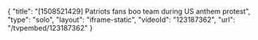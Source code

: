 {
    "title": "[1508521429] Patriots fans boo team during US anthem protest",
    "type": "solo",
    "layout": "iframe-static",
    "videoId": "123187362",
    "url": "\/tvpembed\/123187362"
}